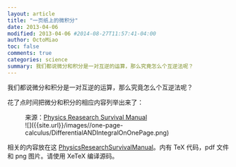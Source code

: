 ```yaml
---
layout: article
title: "一页纸上的微积分"
date: 2013-04-06
modified: 2013-04-06 #2014-08-27T11:57:41-04:00
author: OctoMiao
toc: false
comments: true
categories: science
summary: 我们都说微分和积分是一对互逆的运算，那么究竟怎么个互逆法呢？
---
```


我们都说微分和积分是一对互逆的运算，那么究竟怎么个互逆法呢？

花了点时间把微分和积分的相应内容列举出来了：

<figure markdown="1">
<figcaption>
来源：<a href="https://github.com/CosmologyTaskForce/PhysicsResearchSurvivalManual/blob/master/math/assets/DifferentialANDIntegralOnOnePage.png">Physics Reasearch Survival Manual</a>
</figcaption>
![]({{site.url}}/images//one-page-calculus/DifferentialANDIntegralOnOnePage.png)
</figure>


相关的内容放在这 [PhysicsResearchSurvivalManual](https://github.com/CosmologyTaskForce/PhysicsResearchSurvivalManual/tree/master/math/assets)。内有 TeX 代码，pdf 文件和 png 图片。请使用 XeTeX 编译源码。